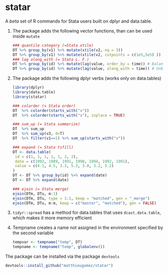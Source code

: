 statar
======

A *beta* set of R commands for Stata users built on dplyr and data.table. 

1. The package adds the following vector functions, than can be used inside `mutate`

	````R
	### quantile category (=Stata xtile)
	DT %>% group_by(v1) %>% mutate(xtile(v2, nq = 3))
	DT %>% group_by(v1) %>% mutate(xtile(v2, cutpoints = c(1e5,5e5) ))
	### lag along_with (= Stata L. F.)
	DT %>% group_by(id) %>% mutate(lag(value, order_by = time)) # Balanced dataset
	DT %>% group_by(id) %>% mutate(lag(value, along_with = time)) # Unbalanced dataset
	````


2. The package adds the following dplyr verbs (works only on data.tables)

	````R
	library(dplyr)
	library(data.table)
	library(statar)
	
	### colorder (= Stata order)
	DT  %>% colorder(starts_with("v"))
	DT  %>% colorder(starts_with("v"), inplace = TRUE)
	
	### sum_up (= Stata summarize)
	DT  %>% sum_up
	DT  %>% sum_up(v3, d=T)
	DT  %>% filter(v1==1) %>% sum_up(starts_with("v"))
	
	### expand (= Stata tsfill)
	DT <- data.table(
	 id = c(1, 1, 1, 1, 1, 2, 2),
	 date = c(1992, 1989, 1991, 1990, 1994, 1992, 1991),
	 value = c(4.1, 4.5, 3.3, 5.3, 3.0, 3.2, 5.2)
	)
	DT <- DT %>% group_by(id) %>% expand(date)
	DT <- DT %>% expand(date)

	### ejoin (= Stata merge)
	ejoin(DTm, DTu, m:1)
	ejoin(DTm, DTu, type = 1:1, keep = "matched", gen = "_merge")
	ejoin(DTm, DTu, m:m, keep = c("master", "matched"), gen = FALSE)
	````

3. `tidyr::spread` has a method for data.tables that uses  `dcast.data.table`, which makes it more memory efficient

4. Tempname creates a name not assigned in the environment specified by the second variable

	````R
	tempvar <- tempname("temp", DT)
	tempname <- tempname("temp", globalenv())
	````

The package can be installed via the package `devtools`

````R
devtools::install_github("matthieugomez/statar")
````
